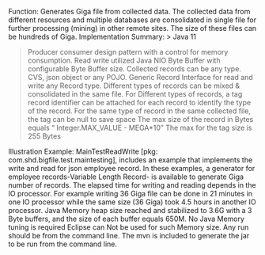Function:
    Generates Giga file from collected data. The collected data from different resources and multiple databases are consolidated in single file for further processing (mining) in other remote sites.
    The size of these files can be hundreds of Giga.
Implementation Summary:
    > Java 11
   > Producer consumer design pattern with a control for memory consumption.
   > Read write utilized Java NIO Byte Buffer with configurable Byte Buffer size.
   > Collected records can be any type. CVS, json object or any POJO.
   > Generic Record Interface for read and write any Record type.
  > Different types of records can be mixed & consolidated in the same file.
  > For Different types of records, a tag record identifier can be attached for each record to identify the type of the record.
  > For the same type of record in the same collected file, the tag can be null to save space
  > The max size of the record in Bytes equals  “ Integer.MAX_VALUE - MEGA*10”
  > The max for the tag size is 255 Bytes 

Illustration Example: 
   MainTestReadWrite [pkg: com.shd.bigfile.test.maintesting], includes an example that implements the write and read for json employee record.
   In these examples, a generator for employee records-Variable Length Record- is available to generate Giga number of records.
  The elapsed time for writing and reading depends in the IO processor. 
  For example writing 36 Giga file can be done in 21 minutes in one IO processor while the same size (36 Giga) took 4.5 hours in another IO processor.
  Java Memory heap size reached and stabilized to 3.6G with a 3 Byte buffers, and the size of each buffer equals 650M. No Java Memory tuning is required
 Eclipse can Not be used for such Memory size. Any run should be from the command line. The mvn is included to generate the jar to be run from the command line. 
